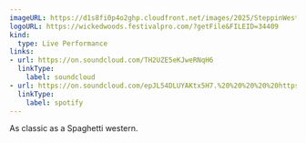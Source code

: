 ```yaml
---
imageURL: https://d1s8fi0p4o2ghp.cloudfront.net/images/2025/SteppinWest.jpg
logoURL: https://wickedwoods.festivalpro.com/?getFile&FILEID=34409
kind:
  type: Live Performance
links:
- url: https://on.soundcloud.com/TH2UZE5eKJweRNqH6
  linkType:
    label: soundcloud
- url: https://on.soundcloud.com/epJL54DLUYAKtx5H7.%20%20%20%20%20https://on.soundcloud.com/5X8DiNCNyqDxKpoz9%20%20%20https://on.soundcloud.com/TH2UZE5eKJweRNqH6
  linkType:
    label: spotify
---
```

As classic as a Spaghetti western.